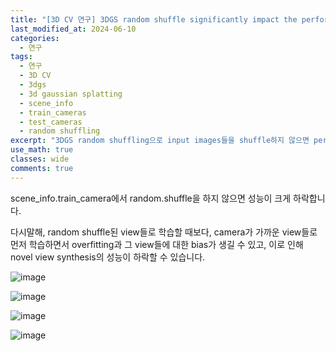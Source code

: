 ```yaml
---
title: "[3D CV 연구] 3DGS random shuffle significantly impact the performance"
last_modified_at: 2024-06-10
categories:
  - 연구
tags:
  - 연구
  - 3D CV
  - 3dgs
  - 3d gaussian splatting
  - scene_info
  - train_cameras
  - test_cameras
  - random shuffling
excerpt: "3DGS random shuffling으로 input images들을 shuffle하지 않으면 performance가 하락합니다."
use_math: true
classes: wide
comments: true
---
```


scene_info.train_camera에서 random.shuffle을 하지 않으면 성능이 크게 하락합니다.

다시말해, random shuffle된 view들로 학습할 때보다, camera가 가까운 view들로 먼저 학습하면서 overfitting과 그 view들에 대한 bias가 생길 수 있고, 이로 인해 novel view synthesis의 성능이 하락할 수 있습니다.

![image](https://github.com/sandokim/sandokim.github.io/assets/74639652/69ff89ad-5a64-4de0-b5b8-e4a7df72b0d6)

![image](https://github.com/sandokim/sandokim.github.io/assets/74639652/a8cfcf1d-c0fc-4a6d-97db-c52dc80921cc)

![image](https://github.com/sandokim/sandokim.github.io/assets/74639652/9a9240b6-e55a-4fd0-970d-6cedaf457506)

![image](https://github.com/sandokim/sandokim.github.io/assets/74639652/81d78712-1646-4050-9dde-bbc2d1f6a1b4)

